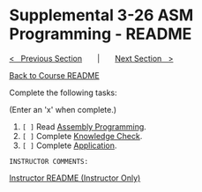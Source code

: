 
# Supplemental 3-26 ASM Programming - README

[<&nbsp;&nbsp; Previous Section](../3-25_file_handling/README.md) 
&nbsp;&nbsp;&nbsp;&nbsp;&nbsp; | &nbsp;&nbsp;&nbsp;&nbsp;&nbsp; 
[Next Section &nbsp;&nbsp;>](../3-27_structs/README.md)

[Back to Course README](../../README.md)


Complete the following tasks:

(Enter an 'x' when complete.)

1. `[ ]` Read [Assembly Programming](1_asm_programming.md).
2. `[ ]` Complete [Knowledge Check](2_knowledge_check.md).
3. `[ ]` Complete [Application](3_application.md).

```
INSTRUCTOR COMMENTS:  
```

[Instructor README (Instructor Only)](.instructor/README.md)


<!--- End of file. --->
